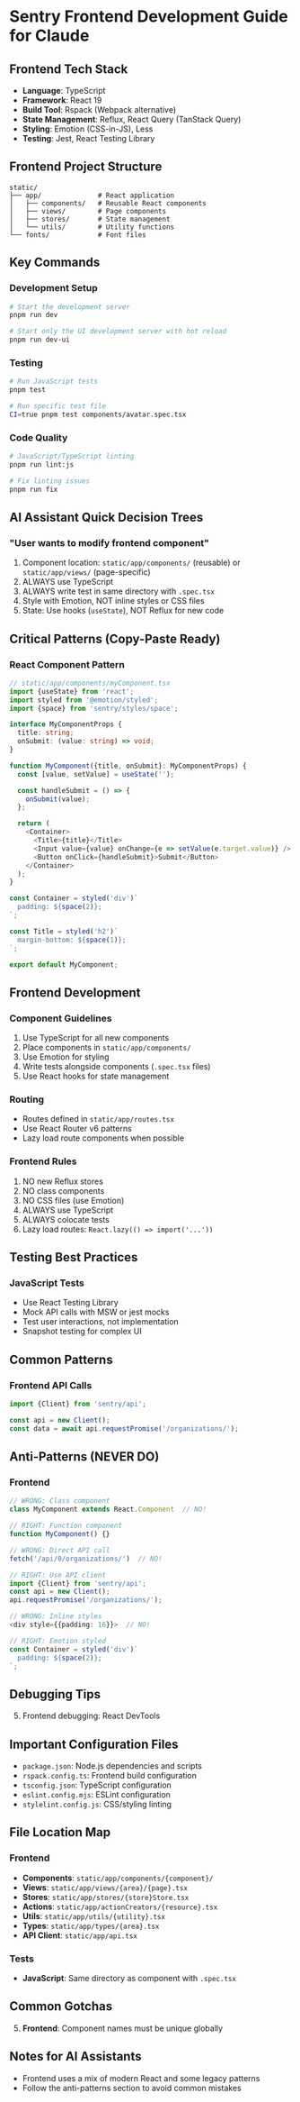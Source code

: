 # Sentry Frontend Development Guide for Claude

## Frontend Tech Stack

- **Language**: TypeScript
- **Framework**: React 19
- **Build Tool**: Rspack (Webpack alternative)
- **State Management**: Reflux, React Query (TanStack Query)
- **Styling**: Emotion (CSS-in-JS), Less
- **Testing**: Jest, React Testing Library

## Frontend Project Structure

```
static/
├── app/              # React application
│   ├── components/   # Reusable React components
│   ├── views/        # Page components
│   ├── stores/       # State management
│   └── utils/        # Utility functions
└── fonts/            # Font files
```

## Key Commands

### Development Setup

```bash
# Start the development server
pnpm run dev

# Start only the UI development server with hot reload
pnpm run dev-ui
```

### Testing

```bash
# Run JavaScript tests
pnpm test

# Run specific test file
CI=true pnpm test components/avatar.spec.tsx
```

### Code Quality

```bash
# JavaScript/TypeScript linting
pnpm run lint:js

# Fix linting issues
pnpm run fix
```

## AI Assistant Quick Decision Trees

### "User wants to modify frontend component"

1. Component location: `static/app/components/` (reusable) or `static/app/views/` (page-specific)
2. ALWAYS use TypeScript
3. ALWAYS write test in same directory with `.spec.tsx`
4. Style with Emotion, NOT inline styles or CSS files
5. State: Use hooks (`useState`), NOT Reflux for new code

## Critical Patterns (Copy-Paste Ready)

### React Component Pattern

```typescript
// static/app/components/myComponent.tsx
import {useState} from 'react';
import styled from '@emotion/styled';
import {space} from 'sentry/styles/space';

interface MyComponentProps {
  title: string;
  onSubmit: (value: string) => void;
}

function MyComponent({title, onSubmit}: MyComponentProps) {
  const [value, setValue] = useState('');

  const handleSubmit = () => {
    onSubmit(value);
  };

  return (
    <Container>
      <Title>{title}</Title>
      <Input value={value} onChange={e => setValue(e.target.value)} />
      <Button onClick={handleSubmit}>Submit</Button>
    </Container>
  );
}

const Container = styled('div')`
  padding: ${space(2)};
`;

const Title = styled('h2')`
  margin-bottom: ${space(1)};
`;

export default MyComponent;
```

## Frontend Development

### Component Guidelines

1. Use TypeScript for all new components
2. Place components in `static/app/components/`
3. Use Emotion for styling
4. Write tests alongside components (`.spec.tsx` files)
5. Use React hooks for state management

### Routing

- Routes defined in `static/app/routes.tsx`
- Use React Router v6 patterns
- Lazy load route components when possible

### Frontend Rules

1. NO new Reflux stores
2. NO class components
3. NO CSS files (use Emotion)
4. ALWAYS use TypeScript
5. ALWAYS colocate tests
6. Lazy load routes: `React.lazy(() => import('...'))`

## Testing Best Practices

### JavaScript Tests

- Use React Testing Library
- Mock API calls with MSW or jest mocks
- Test user interactions, not implementation
- Snapshot testing for complex UI

## Common Patterns

### Frontend API Calls

```typescript
import {Client} from 'sentry/api';

const api = new Client();
const data = await api.requestPromise('/organizations/');
```

## Anti-Patterns (NEVER DO)

### Frontend

```typescript
// WRONG: Class component
class MyComponent extends React.Component  // NO!

// RIGHT: Function component
function MyComponent() {}

// WRONG: Direct API call
fetch('/api/0/organizations/')  // NO!

// RIGHT: Use API client
import {Client} from 'sentry/api';
const api = new Client();
api.requestPromise('/organizations/');

// WRONG: Inline styles
<div style={{padding: 16}}>  // NO!

// RIGHT: Emotion styled
const Container = styled('div')`
  padding: ${space(2)};
`;
```

## Debugging Tips

5. Frontend debugging: React DevTools

## Important Configuration Files

- `package.json`: Node.js dependencies and scripts
- `rspack.config.ts`: Frontend build configuration
- `tsconfig.json`: TypeScript configuration
- `eslint.config.mjs`: ESLint configuration
- `stylelint.config.js`: CSS/styling linting

## File Location Map

### Frontend

- **Components**: `static/app/components/{component}/`
- **Views**: `static/app/views/{area}/{page}.tsx`
- **Stores**: `static/app/stores/{store}Store.tsx`
- **Actions**: `static/app/actionCreators/{resource}.tsx`
- **Utils**: `static/app/utils/{utility}.tsx`
- **Types**: `static/app/types/{area}.tsx`
- **API Client**: `static/app/api.tsx`

### Tests

- **JavaScript**: Same directory as component with `.spec.tsx`

## Common Gotchas

5. **Frontend**: Component names must be unique globally

## Notes for AI Assistants

- Frontend uses a mix of modern React and some legacy patterns
- Follow the anti-patterns section to avoid common mistakes
